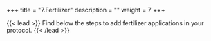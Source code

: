 +++
title = "7.Fertilizer"
description = ""
weight = 7
+++

{{< lead >}}
Find below the steps to add fertilizer applications in your protocol.
{{< /lead >}}
